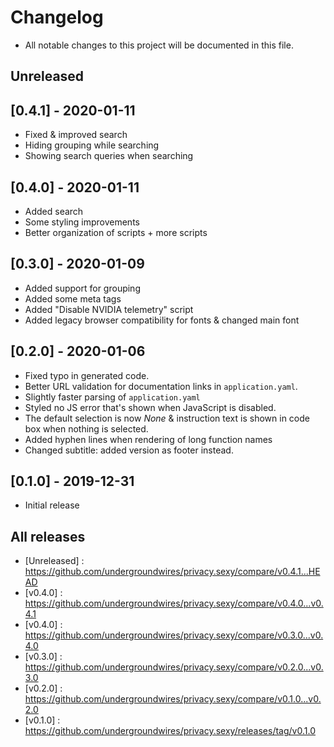 # Changelog

- All notable changes to this project will be documented in this file.

## Unreleased

## [0.4.1] - 2020-01-11

- Fixed & improved search
- Hiding grouping while searching
- Showing search queries when searching

## [0.4.0] - 2020-01-11

- Added search
- Some styling improvements
- Better organization of scripts + more scripts

## [0.3.0] - 2020-01-09

- Added support for grouping
- Added some meta tags
- Added "Disable NVIDIA telemetry" script
- Added legacy browser compatibility for fonts & changed main font

## [0.2.0] - 2020-01-06

- Fixed typo in generated code.
- Better URL validation for documentation links in `application.yaml`.
- Slightly faster parsing of `application.yaml`
- Styled no JS error that's shown when JavaScript is disabled.
- The default selection is now *None* & instruction text is shown in code box when nothing is selected.
- Added hyphen lines when rendering of long function names
- Changed subtitle: added version as footer instead.

## [0.1.0] - 2019-12-31

- Initial release

## All releases

- [Unreleased] : https://github.com/undergroundwires/privacy.sexy/compare/v0.4.1...HEAD
- [v0.4.0] : https://github.com/undergroundwires/privacy.sexy/compare/v0.4.0...v0.4.1
- [v0.4.0] : https://github.com/undergroundwires/privacy.sexy/compare/v0.3.0...v0.4.0
- [v0.3.0] : https://github.com/undergroundwires/privacy.sexy/compare/v0.2.0...v0.3.0
- [v0.2.0] : https://github.com/undergroundwires/privacy.sexy/compare/v0.1.0...v0.2.0
- [v0.1.0] : https://github.com/undergroundwires/privacy.sexy/releases/tag/v0.1.0
